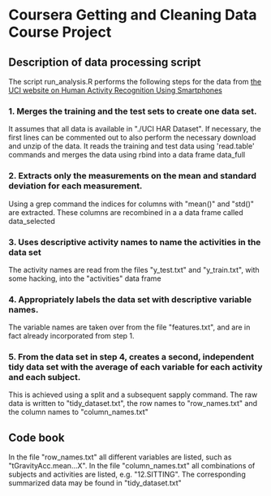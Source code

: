 # Coursera Getting and Cleaning Data Course Project

## Description of data processing script

The script run_analysis.R performs the following steps for the data from
[the UCI website on Human Activity Recognition Using Smartphones](
http://archive.ics.uci.edu/ml/datasets/Human+Activity+Recognition+Using+Smartphones)

### 1. Merges the training and the test sets to create one data set.

It assumes that all data is available in "./UCI HAR Dataset". If necessary, the first lines can be commented out to also perform the necessary download and unzip of the data. It reads the training and test data using 'read.table' commands and merges the data using rbind into a data frame data_full

### 2. Extracts only the measurements on the mean and standard deviation for each measurement. 
Using a grep command the indices for columns with "mean()" and "std()" are extracted. These columns are recombined in a a data frame called data_selected

### 3. Uses descriptive activity names to name the activities in the data set
The activity names are read from the files "y\_test.txt" and "y\_train.txt", with some hacking, into the "activities" data frame

### 4. Appropriately labels the data set with descriptive variable names. 
The variable names are taken over from the file "features.txt", and are in fact already incorporated from step 1.

### 5. From the data set in step 4, creates a second, independent tidy data set with the average of each variable for each activity and each subject.
This is achieved using a split and a subsequent sapply command. The raw data is written to "tidy\_dataset.txt", the row names to "row\_names.txt" and the column names to "column\_names.txt"

## Code book
In the file "row\_names.txt" all different variables are listed, such as "tGravityAcc.mean...X". In the file "column\_names.txt" all combinations of subjects and activities are listed, e.g. "12.SITTING". The corresponding summarized data may be found in "tidy_dataset.txt"
